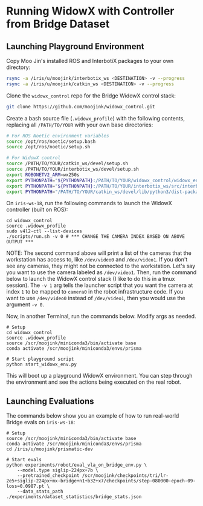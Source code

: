 # Running WidowX with Controller from Bridge Dataset

## Launching Playground Environment

Copy Moo Jin's installed ROS and InterbotiX packages to your own directory:
```bash
rsync -a /iris/u/moojink/interbotix_ws <DESTINATION> -v --progress
rsync -a /iris/u/moojink/catkin_ws <DESTINATION> -v --progress
```

Clone the `widowx_control` repo for the Bridge WidowX control stack:
```bash
git clone https://github.com/moojink/widowx_control.git
```

Create a bash source file (`.widowx_profile`) with the following contents, replacing all `/PATH/TO/YOUR` with your own base directories:
```bash
# For ROS Noetic environment variables
source /opt/ros/noetic/setup.bash
source /opt/ros/noetic/setup.sh

# For WidowX control
source /PATH/TO/YOUR/catkin_ws/devel/setup.sh
source /PATH/TO/YOUR/interbotix_ws/devel/setup.sh
export ROBONETV2_ARM=wx250s
export PYTHONPATH="${PYTHONPATH}:/PATH/TO/YOUR/widowx_control/widowx_envs"
export PYTHONPATH="${PYTHONPATH}:/PATH/TO/YOUR/interbotix_ws/src/interbotix_ros_toolboxes/interbotix_xs_toolbox"
export PYTHONPATH="/PATH/TO/YOUR/catkin_ws/devel/lib/python3/dist-packages:${PYTHONPATH}"
```

On `iris-ws-18`, run the following commands to launch the WidowX controller (built on ROS):

```
cd widowx_control
source .widowx_profile
sudo v4l2-ctl --list-devices
./scripts/run.sh -v 0 # *** CHANGE THE CAMERA INDEX BASED ON ABOVE OUTPUT ***
```

NOTE: The second command above will print a list of the cameras that the workstation has access to, like `/dev/video0` and `/dev/video1`. If you don't see any cameras, they might not be connected to the workstation. Let's say you want to use the camera labeled as `/dev/video1`. Then, run the command below to launch the WidowX control stack (I like to do this in a tmux session). The `-v 1` arg tells the launcher script that you want the camera at index `1` to be mapped to `camera0` in the robot infrastructure code. If you want to use `/dev/video0` instead of `/dev/video1`, then you would use the argument `-v 0`.

Now, in another Terminal, run the commands below. Modify args as needed.

```
# Setup
cd widowx_control
source .widowx_profile
source /scr/moojink/miniconda3/bin/activate base
conda activate /scr/moojink/miniconda3/envs/prisma

# Start playground script
python start_widowx_env.py
```

This will boot up a playground WidowX environment. You can step through the environment and see the actions being executed on the real robot.

## Launching Evaluations

The commands below show you an example of how to run real-world Bridge evals on `iris-ws-18`:

```
# Setup
source /scr/moojink/miniconda3/bin/activate base
conda activate /scr/moojink/miniconda3/envs/prisma
cd /iris/u/moojink/prismatic-dev

# Start evals
python experiments/robot/eval_vla_on_bridge_env.py \
    --model.type siglip-224px+7b \
    --pretrained_checkpoint /scr/moojink/checkpoints/tri/lr-2e5+siglip-224px+mx-bridge+n1+b32+x7/checkpoints/step-080000-epoch-09-loss=0.0987.pt \
    --data_stats_path ./experiments/dataset_statistics/bridge_stats.json
```
